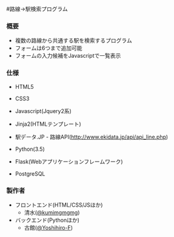 #路線->駅検索プログラム
### 概要
+ 複数の路線から共通する駅を検索するプログラム
+ フォームは6つまで追加可能
+ フォームの入力候補をJavascriptで一覧表示

### 仕様
+ HTML5
+ CSS3
+ Javascript(Jquery2系)
+ Jinja2(HTMLテンプレート)

+ 駅データ.JP - 路線API(http://www.ekidata.jp/api/api_line.php)
+ Python(3.5)
+ Flask(Webアプリケーションフレームワーク)
+ PostgreSQL

### 製作者
+ フロントエンド(HTML/CSS/JSほか)
    + 清水(<a href="https://github.com/kumimgmgmg/">@kumimgmgmg</a>)
+ バックエンド(Pythonほか)
    + 古館(<a href="https://github.com/Yoshihiro-F/">@Yoshihiro-F</a>)